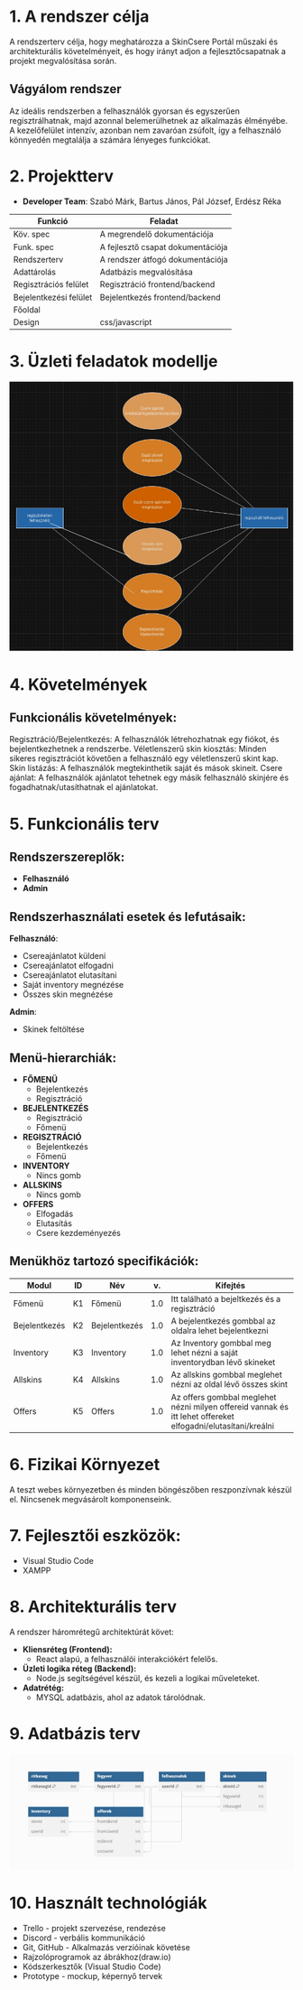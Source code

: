# 1. A rendszer célja
A rendszerterv célja, hogy meghatározza a SkinCsere Portál műszaki és architekturális követelményeit, 
és hogy irányt adjon a fejlesztőcsapatnak a projekt megvalósítása során.

## Vágyálom rendszer
Az ideális rendszerben a felhasználók gyorsan és egyszerűen regisztrálhatnak, majd azonnal belemerülhetnek az alkalmazás élményébe. A kezelőfelület intenzív, azonban nem zavaróan zsúfolt, így a felhasználó könnyedén megtalálja a számára lényeges funkciókat.

# 2. Projektterv
- **Developer Team**: Szabó Márk, Bartus János, Pál József, Erdész Réka

| Funkció                     | Feladat                                   |
| ----------------------------| ------------------------------------------|
| Köv. spec                   | A megrendelő dokumentációja               |       
| Funk. spec                  | A fejlesztő csapat dokumentációja         |       
| Rendszerterv                | A rendszer átfogó dokumentációja          |      
| Adattárolás                 | Adatbázis megvalósítása                   |      
| Regisztrációs felület       | Regisztráció frontend/backend             |      
| Bejelentkezési felület      | Bejelentkezés frontend/backend            |       
| Főoldal                     |                                           |
| Design                      | css/javascript                            |    
# 3. Üzleti feladatok modellje
![Képernyőterv főmenu1](./uzleti_modell.jpg)
# 4. Követelmények

## Funkcionális követelmények:

Regisztráció/Bejelentkezés: A felhasználók létrehozhatnak egy fiókot, és bejelentkezhetnek a rendszerbe.
Véletlenszerű skin kiosztás: Minden sikeres regisztrációt követően a felhasználó egy véletlenszerű skint kap.
Skin listázás: A felhasználók megtekinthetik saját és mások skineit.
Csere ajánlat: A felhasználók ajánlatot tehetnek egy másik felhasználó skinjére és fogadhatnak/utasíthatnak el ajánlatokat.

# 5. Funkcionális terv 
## Rendszerszereplők:
- **Felhasználó**
- **Admin**

## Rendszerhasználati esetek és lefutásaik:

**Felhasználó**:
- Csereajánlatot küldeni
- Csereajánlatot elfogadni
- Csereajánlatot elutasítani
- Saját inventory megnézése
- Összes skin megnézése

**Admin**:
- Skinek feltöltése

## Menü-hierarchiák:
- **FŐMENÜ**
    - Bejelentkezés
    - Regisztráció
- **BEJELENTKEZÉS**
    - Regisztráció
    - Főmenü
- **REGISZTRÁCIÓ**
    - Bejelentkezés
    - Főmenü
- **INVENTORY**
    - Nincs gomb
- **ALLSKINS**
    - Nincs gomb
- **OFFERS**
    - Elfogadás
    - Elutasítás
    - Csere kezdeményezés


## Menükhöz tartozó specifikációk:
| Modul | ID | Név | v. | Kifejtés |
|---|---|---|---|---|
| Főmenü | K1 | Főmenü | 1.0 | Itt található a bejeltkezés és a regisztráció |
| Bejelentkezés | K2 | Bejelentkezés | 1.0 | A bejelentkezés gombbal az oldalra lehet bejelentkezni |
| Inventory | K3 | Inventory | 1.0 | Az Inventory gombbal meg lehet nézni a saját inventorydban lévő skineket |
| Allskins | K4 | Allskins | 1.0 | Az allskins gombbal meglehet nézni az oldal lévő összes skint|
| Offers | K5 | Offers | 1.0 | Az offers gombbal meglehet nézni milyen offereid vannak és itt lehet offereket elfogadni/elutasítani/kreálni |

# 6. Fizikai Környezet

A teszt webes környezetben és minden böngészőben reszponzívnak készül el.
Nincsenek megvásárolt komponenseink.

# 7. Fejlesztői eszközök:

- Visual Studio Code
- XAMPP



# 8. Architekturális terv
A rendszer háromrétegű architektúrát követ:

- **Kliensréteg (Frontend):**
    - React alapú, a felhasználói interakciókért felelős.
- **Üzleti logika réteg (Backend):**
    - Node.js segítségével készül, és kezeli a logikai műveleteket.
- **Adatrétég:** 
    - MYSQL adatbázis, ahol az adatok tárolódnak.


# 9. Adatbázis terv

![Képernyőterv főmenu1](./afp_db_kep.jpeg)

# 10. Használt technológiák

- Trello - projekt szervezése, rendezése
- Discord - verbális kommunikáció
- Git, GitHub - Alkalmazás verzióinak követése
- Rajzolóprogramok az ábrákhoz(draw.io)
- Kódszerkesztők (Visual Studio Code)
- Prototype - mockup, képernyő tervek